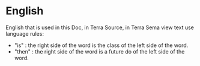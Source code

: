 # **English**



English that is used in this Doc, in Terra Source, in Terra Sema view text use language rules:

- "is" : the right side of the word is the class of the left side of the word.
- "then" : the right side of the word is a future do of the left side of the word.